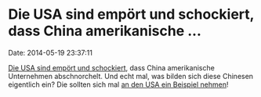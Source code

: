 Die USA sind empört und schockiert, dass China amerikanische \...
=================================================================

Date: 2014-05-19 23:37:11

[Die USA sind empört und
schockiert](http://www.usatoday.com/story/news/nation/2014/05/19/us-accuses-china-of-cyber-espionage/9273019/),
dass China amerikanische Unternehmen abschnorchelt. Und echt mal, was
bilden sich diese Chinesen eigentlich ein? Die sollten sich mal [an den
USA ein Beispiel nehmen](http://blog.fefe.de/?ts=adcee926)!
